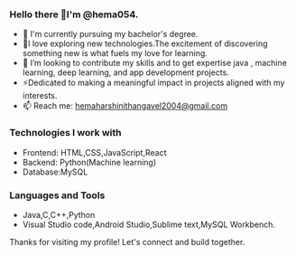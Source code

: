 ### Hello there 👋I'm @hema054.

<!--
**hema054/hema054** is a ✨ _special_ ✨ repository because its `README.md` (this file) appears on your GitHub profile.
-->
- 🔭 I'm currently pursuing my bachelor's degree.
- 🌱I love exploring new technologies.The excitement of discovering something new is what fuels my love for learning.
- 👯 I’m looking to contribute my skills and to get expertise java , machine learning, deep learning, and app development projects.
- ⚡Dedicated to making a meaningful impact in projects aligned with my interests. 
- 📫 Reach me: hemaharshinithangavel2004@gmail.com

###  Technologies I work with
 - Frontend: HTML,CSS,JavaScript,React
 - Backend: Python(Machine learning)
 - Database:MySQL

### Languages and Tools
 - Java,C,C++,Python
 - Visual Studio code,Android Studio,Sublime text,MySQL Workbench.


Thanks for visiting my profile! Let's connect and build together.



